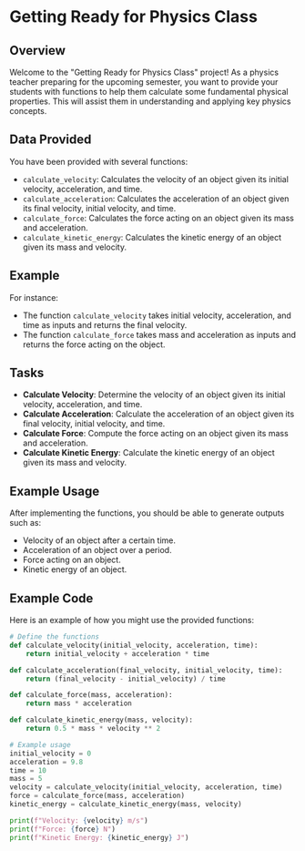 # Getting Ready for Physics Class

## Overview

Welcome to the "Getting Ready for Physics Class" project! As a physics teacher preparing for the upcoming semester, you want to provide your students with functions to help them calculate some fundamental physical properties. This will assist them in understanding and applying key physics concepts.

## Data Provided

You have been provided with several functions:

- `calculate_velocity`: Calculates the velocity of an object given its initial velocity, acceleration, and time.
- `calculate_acceleration`: Calculates the acceleration of an object given its final velocity, initial velocity, and time.
- `calculate_force`: Calculates the force acting on an object given its mass and acceleration.
- `calculate_kinetic_energy`: Calculates the kinetic energy of an object given its mass and velocity.

## Example

For instance:

- The function `calculate_velocity` takes initial velocity, acceleration, and time as inputs and returns the final velocity.
- The function `calculate_force` takes mass and acceleration as inputs and returns the force acting on the object.

## Tasks

- **Calculate Velocity**: Determine the velocity of an object given its initial velocity, acceleration, and time.
- **Calculate Acceleration**: Calculate the acceleration of an object given its final velocity, initial velocity, and time.
- **Calculate Force**: Compute the force acting on an object given its mass and acceleration.
- **Calculate Kinetic Energy**: Calculate the kinetic energy of an object given its mass and velocity.

## Example Usage

After implementing the functions, you should be able to generate outputs such as:

- Velocity of an object after a certain time.
- Acceleration of an object over a period.
- Force acting on an object.
- Kinetic energy of an object.

## Example Code

Here is an example of how you might use the provided functions:

```python
# Define the functions
def calculate_velocity(initial_velocity, acceleration, time):
    return initial_velocity + acceleration * time

def calculate_acceleration(final_velocity, initial_velocity, time):
    return (final_velocity - initial_velocity) / time

def calculate_force(mass, acceleration):
    return mass * acceleration

def calculate_kinetic_energy(mass, velocity):
    return 0.5 * mass * velocity ** 2

# Example usage
initial_velocity = 0
acceleration = 9.8
time = 10
mass = 5
velocity = calculate_velocity(initial_velocity, acceleration, time)
force = calculate_force(mass, acceleration)
kinetic_energy = calculate_kinetic_energy(mass, velocity)

print(f"Velocity: {velocity} m/s")
print(f"Force: {force} N")
print(f"Kinetic Energy: {kinetic_energy} J")

